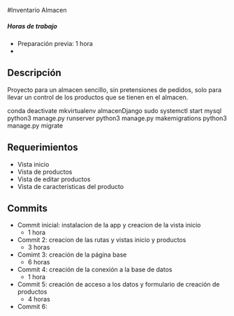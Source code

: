 #Inventario Almacen
##### Horas de trabajo
- Preparación previa: 1 hora
- 
## Descripción
Proyecto para un almacen sencillo, sin pretensiones de pedidos, solo para llevar un control de los productos que se tienen en el almacen.

conda deactivate
mkvirtualenv almacenDjango
sudo systemctl start mysql
python3 manage.py runserver
python3 manage.py makemigrations
python3 manage.py migrate

## Requerimientos
- Vista inicio
- Vista de productos
- Vista de editar productos
- Vista de caracteristicas del producto 

## Commits
- Commit inicial: instalacion de la app y creacion de la vista inicio
  - 1 hora
- Commit 2: creacion de las rutas y vistas inicio y productos
  - 3 horas 
- Comimt 3: creación de la página base 
  - 6 horas
- Commit 4: creación de la conexión a la base de datos
  - 1 hora
- Commit 5: creación de acceso a los datos y formulario de creación de productos
  - 4 horas
- Commit 6:
  